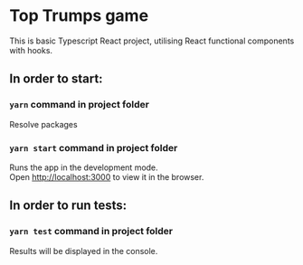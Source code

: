 # Top Trumps game
This is basic Typescript React project, utilising React functional components with hooks.

## In order to start:

### `yarn` command in project folder
Resolve packages

### `yarn start` command in project folder
Runs the app in the development mode.<br />
Open [http://localhost:3000](http://localhost:3000) to view it in the browser.

## In order to run tests:

### `yarn test` command in project folder
Results will be displayed in the console.